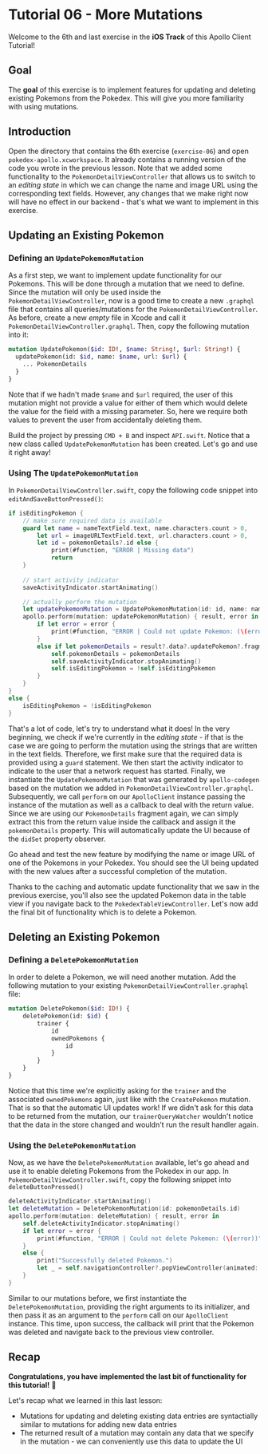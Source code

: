 # Tutorial 06 - More Mutations

Welcome to the 6th and last exercise in the **iOS Track** of this Apollo Client Tutorial!


## Goal

The **goal** of this exercise is to implement features for updating and deleting existing Pokemons from the Pokedex. This will give you more familiarity with using mutations.


## Introduction

Open the directory that contains the 6th exercise (`exercise-06`) and open `pokedex-apollo.xcworkspace`. It already contains a running version of the code you wrote in the previous lesson. Note that we added some functionality to the `PokemonDetailViewController` that allows us to switch to an _editing state_ in which we can change the name and image URL using the corresponding text fields. However, any changes that we make right now will have no effect in our backend - that's what we want to implement in this exercise.


## Updating an Existing Pokemon

### Defining an `UpdatePokemonMutation` 

As a first step, we want to implement update functionality for our Pokemons. This will be done through a mutation that we need to define. Since the mutation will only be used inside the `PokemonDetailViewController`, now is a good time to create a new `.graphql` file that contains all queries/mutations for the `PokemonDetailViewController`. As before, create a new _empty_ file in Xcode and call it `PokemonDetailViewController.graphql`. Then, copy the following mutation into it:

```graphql@PokemonDetailViewController.graphql
mutation UpdatePokemon($id: ID!, $name: String!, $url: String!) {
  updatePokemon(id: $id, name: $name, url: $url) {
    ... PokemonDetails
  }
}
```

Note that if we hadn't made `$name` and `$url` required, the user of this mutation might not provide a value for either of them which would delete the value for the field with a missing parameter. So, here we require both values to prevent the user from accidentally deleting them.

Build the project by pressing `CMD + B` and inspect `API.swift`. Notice that a new class called `UpdatePokemonMutation` has been created. Let's go and use it right away!


### Using The `UpdatePokemonMutation` 

In `PokemonDetailViewController.swift`, copy the following code snippet into `editAndSaveButtonPressed()`:

```swift@PokemonDetailViewController.swift
if isEditingPokemon {
    // make sure required data is available
    guard let name = nameTextField.text, name.characters.count > 0,
        let url = imageURLTextField.text, url.characters.count > 0,
        let id = pokemonDetails?.id else {
            print(#function, "ERROR | Missing data")
            return
    }
    
    // start activity indicator
    saveActivityIndicator.startAnimating()

    // actually perform the mutation
    let updatePokemonMutation = UpdatePokemonMutation(id: id, name: name, url: url)
    apollo.perform(mutation: updatePokemonMutation) { result, error in
        if let error = error {
            print(#function, "ERROR | Could not update Pokemon: (\(error))")
        }
        else if let pokemonDetails = result?.data?.updatePokemon?.fragments.pokemonDetails {
            self.pokemonDetails = pokemonDetails
            self.saveActivityIndicator.stopAnimating()
            self.isEditingPokemon = !self.isEditingPokemon
        }
    }
}
else {
    isEditingPokemon = !isEditingPokemon
}
```

That's a lot of code, let's try to understand what it does! In the very beginning, we check if we're currently in the _editing state_ - if that is the case we are going to perform the mutation using the strings that are written in the text fields. Therefore, we first make sure that the required data is provided using a `guard` statement. We then start the activity indicator to indicate to the user that a network request has started. Finally, we instantiate the `UpdatePokemonMutation` that was generated by `apollo-codegen` based on the mutation we added in `PokemonDetailViewController.graphql`. Subsequently, we call `perform` on our `ApolloClient` instance passing the instance of the mutation as well as a callback to deal with the return value. Since we are using our `PokemonDetails` fragment again, we can simply extract this from the return value inside the callback and assign it the `pokemonDetails` property. This will automatically update the UI because of the `didSet` property observer. 

Go ahead and test the new feature by modifying the name or image URL of one of the Pokemons in your Pokedex. You should see the UI being updated with the new values after a successful completion of the mutation. 

Thanks to the caching and automatic update functionality that we saw in the previous exercise, you'll also see the updated Pokemon data in the table view if you navigate back to the `PokedexTableViewController`. Let's now add the final bit of functionality which is to delete a Pokemon.


## Deleting an Existing Pokemon

### Defining a `DeletePokemonMutation` 

In order to delete a Pokemon, we will need another mutation. Add the following mutation to your existing `PokemonDetailViewController.graphql` file:

```graphql@PokemonDetailViewController.graphql
mutation DeletePokemon($id: ID!) {
    deletePokemon(id: $id) {
        trainer {
            id
            ownedPokemons {
                id
            }
        }
    }
}
```

Notice that this time we're explicitly asking for the `trainer` and the associated `ownedPokemons` again, just like with the `CreatePokemon` mutation. That is so that the automatic UI updates work! If we didn't ask for this data to be returned from the mutation, our `trainerQueryWatcher` wouldn't notice that the data in the store changed and wouldn't run the result handler again.


### Using the `DeletePokemonMutation`

Now, as we have the `DeletePokemonMutation` available, let's go ahead and use it to enable deleting Pokemons from the Pokedex in our app. In `PokemonDetailViewController.swift`, copy the following snippet into `deleteButtonPressed()` 

```swift@PokemonDetailViewController.swift
deleteActivityIndicator.startAnimating()
let deleteMutation = DeletePokemonMutation(id: pokemonDetails.id)
apollo.perform(mutation: deleteMutation) { result, error in
    self.deleteActivityIndicator.stopAnimating()
    if let error = error {
        print(#function, "ERROR | Could not delete Pokemon: (\(error))")
    }
    else {
        print("Successfully deleted Pokemon.")
        let _ = self.navigationController?.popViewController(animated: true)
    }
}
```

Similar to our mutations before, we first instantiate the `DeletePokemonMutation`, providing the right arguments to its initializer, and then pass it as an argument to the `perform` call on our `ApolloClient` instance. This time, upon success, the callback will print that the Pokemon was deleted and navigate back to the previous view controller.


## Recap

**Congratulations, you have implemented the last bit of functionality for this tutorial!** 🚀 

Let's recap what we learned in this last lesson:
- Mutations for updating and deleting existing data entries are syntactially similar to mutations for adding new data entries
- The returned result of a mutation may contain any data that we specify in the mutation - we can conveniently use this data to update the UI




